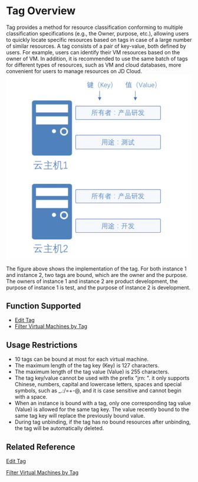# Tag Overview

Tag provides a method for resource classification conforming to multiple classification specifications (e.g., the Owner, purpose, etc.), allowing users to quickly locate specific resources based on tags in case of a large number of similar resources. A tag consists of a pair of key-value, both defined by users. For example, users can identify their VM resources based on the owner of VM. In addition, it is recommended to use the same batch of tags for different types of resources, such as VM and cloud databases, more convenient for users to manage resources on JD Cloud.
![](../../../../../image/vm/tagoverview.png)

The figure above shows the implementation of the tag. For both instance 1 and instance 2, two tags are bound, which are the owner and the purpose. The owners of instance 1 and instance 2 are product development, the purpose of instance 1 is test, and the purpose of instance 2 is development.

## Function Supported

* [Edit Tag](Edit-Tag.md)
* [Filter Virtual Machines by Tag](Filter-by-Tag.md)


## Usage Restrictions

* 10 tags can be bound at most for each virtual machine.
* The maximum length of the tag key (Key) is 127 characters.
* The maximum length of the tag value (Value) is 255 characters.
* The tag key/value cannot be used with the prefix "jrn: ". it only supports Chinese, numbers, capital and lowercase letters, spaces and special symbols, such as _.:/=+-@, and it is case sensitive and cannot begin with a space.
* When an instance is bound with a tag, only one corresponding tag value (Value) is allowed for the same tag key. The value recently bound to the same tag key will replace the previously bound value.
* During tag unbinding, if the tag has no bound resources after unbinding, the tag will be automatically deleted.

## Related Reference

[Edit Tag](Edit-Tag.md)

[Filter Virtual Machines by Tag](Filter-by-Tag.md)

